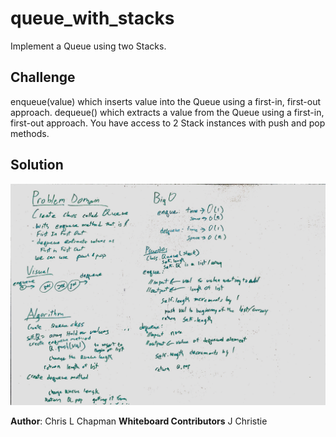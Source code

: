 # queue_with_stacks

Implement a Queue using two Stacks.

## Challenge

enqueue(value) which inserts value into the Queue using a first-in, first-out approach.
dequeue() which extracts a value from the Queue using a first-in, first-out approach.
        You have access to 2 Stack instances with push and pop methods.

## Solution

![Whiteboard Image](../../assets/queue_with_stacks.jpg)

**Author**: Chris L Chapman
**Whiteboard Contributors**  J Christie
